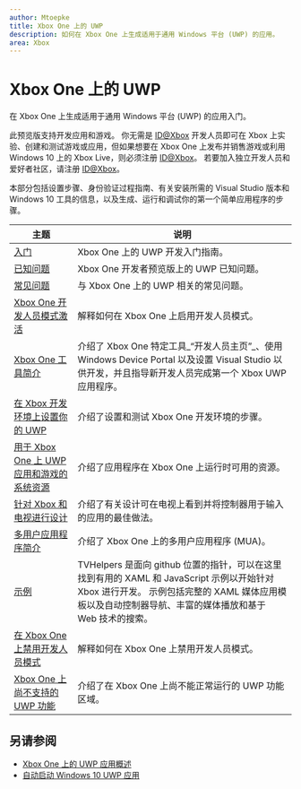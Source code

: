 ```yaml
---
author: Mtoepke
title: Xbox One 上的 UWP
description: 如何在 Xbox One 上生成适用于通用 Windows 平台 (UWP) 的应用。
area: Xbox
---
```


# Xbox One 上的 UWP

在 Xbox One 上生成适用于通用 Windows 平台 (UWP) 的应用入门。

此预览版支持开发应用和游戏。 你无需是 [ID@Xbox](http://www.xbox.com/en-us/Developers/id) 开发人员即可在 Xbox 上实验、创建和测试游戏或应用，但如果想要在 Xbox One 上发布并销售游戏或利用 Windows 10 上的 Xbox Live，则必须注册 [ID@Xbox](http://www.xbox.com/en-us/Developers/id)。 若要加入独立开发人员和爱好者社区，请注册 [ID@Xbox](http://www.xbox.com/en-us/Developers/id)。 

本部分包括设置步骤、身份验证过程指南、有关安装所需的 Visual Studio 版本和 Windows 10 工具的信息，以及生成、运行和调试你的第一个简单应用程序的步骤。 

| 主题      | 说明 |
|------------|-------------|
|[入门](getting-started.md)| Xbox One 上的 UWP 开发入门指南。 |
|[已知问题](known-issues.md)| Xbox One 开发者预览版上的 UWP 已知问题。 |
|[常见问题](frequently-asked-questions.md)| 与 Xbox One 上的 UWP 相关的常见问题。 |
|[Xbox One 开发人员模式激活](devkit-activation.md)| 解释如何在 Xbox One 上启用开发人员模式。 |
|[Xbox One 工具简介](introduction-to-xbox-tools.md)| 介绍了 Xbox One 特定工具_“开发人员主页”_、使用 Windows Device Portal 以及设置 Visual Studio 以供开发，并且指导新开发人员完成第一个 Xbox UWP 应用程序。 |
|[在 Xbox 开发环境上设置你的 UWP](development-environment-setup.md)| 介绍了设置和测试 Xbox One 开发环境的步骤。 |
|[用于 Xbox One 上 UWP 应用和游戏的系统资源](system-resource-allocation.md)| 介绍了应用程序在 Xbox One 上运行时可用的资源。 | 
|[针对 Xbox 和电视进行设计](http://go.microsoft.com/fwlink/?LinkID=760736)| 介绍了有关设计可在电视上看到并将控制器用于输入的应用的最佳做法。 |  
|[多用户应用程序简介](multi-user-applications.md)| 介绍了 Xbox One 上的多用户应用程序 (MUA)。 |
|[示例](samples.md)| TVHelpers 是面向 github 位置的指针，可以在这里找到有用的 XAML 和 JavaScript 示例以开始针对 Xbox 进行开发。 示例包括完整的 XAML 媒体应用模板以及自动控制器导航、丰富的媒体播放和基于 Web 技术的搜索。 |
|[在 Xbox One 上禁用开发人员模式](devkit-deactivation.md)| 解释如何在 Xbox One 上禁用开发人员模式。 |
|[Xbox One 上尚不支持的 UWP 功能](http://go.microsoft.com/fwlink/?LinkId=760755)|  介绍了在 Xbox One 上尚不能正常运行的 UWP 功能区域。|  

## 另请参阅
- [Xbox One 上的 UWP 应用概述](http://go.microsoft.com/fwlink/?LinkId=780786) 
- [自动启动 Windows 10 UWP 应用](automate-launching-uwp-apps.md)
  


<!--HONumber=May16_HO2-->


